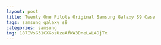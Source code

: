 ```yaml
---
layout: post
title: Twenty One Pilots Original Samsung Galaxy S9 Case
tags: samsung galaxy s9
categories: samsung
img: 187IVsG31CXGosUzaAfKW3DneLwL4DjTx
---
```

